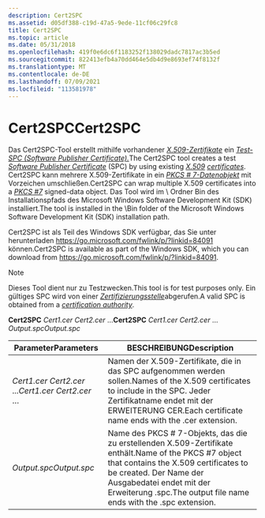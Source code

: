 ```yaml
---
description: Cert2SPC
ms.assetid: d05df388-c19d-47a5-9ede-11cf06c29fc8
title: Cert2SPC
ms.topic: article
ms.date: 05/31/2018
ms.openlocfilehash: 419f0e6dc6f1183252f138029dadc7817ac3b5ed
ms.sourcegitcommit: 822413efb4a70dd464e5db4d9e8693ef74f8132f
ms.translationtype: MT
ms.contentlocale: de-DE
ms.lasthandoff: 07/09/2021
ms.locfileid: "113581978"
---
```

# <a name="cert2spc"></a><span data-ttu-id="62ad7-103">Cert2SPC</span><span class="sxs-lookup"><span data-stu-id="62ad7-103">Cert2SPC</span></span>

<span data-ttu-id="62ad7-104">Das Cert2SPC-Tool erstellt mithilfe vorhandener [*X.509-Zertifikate*](../secgloss/x-gly.md) [](../secgloss/c-gly.md)ein [*Test-SPC (Software Publisher Certificate).*](../secgloss/s-gly.md)</span><span class="sxs-lookup"><span data-stu-id="62ad7-104">The Cert2SPC tool creates a test [*Software Publisher Certificate*](../secgloss/s-gly.md) (SPC) by using existing [*X.509*](../secgloss/x-gly.md) [*certificates*](../secgloss/c-gly.md).</span></span> <span data-ttu-id="62ad7-105">Cert2SPC kann mehrere X.509-Zertifikate in ein [*PKCS \# 7-Datenobjekt*](../secgloss/p-gly.md) mit Vorzeichen umschließen.</span><span class="sxs-lookup"><span data-stu-id="62ad7-105">Cert2SPC can wrap multiple X.509 certificates into a [*PKCS \#7*](../secgloss/p-gly.md) signed-data object.</span></span> <span data-ttu-id="62ad7-106">Das Tool wird im \\ Ordner Bin des Installationspfads des Microsoft Windows Software Development Kit (SDK) installiert.</span><span class="sxs-lookup"><span data-stu-id="62ad7-106">The tool is installed in the \\Bin folder of the Microsoft Windows Software Development Kit (SDK) installation path.</span></span>

<span data-ttu-id="62ad7-107">Cert2SPC ist als Teil des Windows SDK verfügbar, das Sie unter herunterladen <https://go.microsoft.com/fwlink/p/?linkid=84091> können.</span><span class="sxs-lookup"><span data-stu-id="62ad7-107">Cert2SPC is available as part of the Windows SDK, which you can download from <https://go.microsoft.com/fwlink/p/?linkid=84091>.</span></span>

> [!Note]
> <span data-ttu-id="62ad7-108">Dieses Tool dient nur zu Testzwecken.</span><span class="sxs-lookup"><span data-stu-id="62ad7-108">This tool is for test purposes only.</span></span> <span data-ttu-id="62ad7-109">Ein gültiges SPC wird von einer [*Zertifizierungsstelle*](../secgloss/c-gly.md)abgerufen.</span><span class="sxs-lookup"><span data-stu-id="62ad7-109">A valid SPC is obtained from a [*certification authority*](../secgloss/c-gly.md).</span></span>


<span data-ttu-id="62ad7-110">**Cert2SPC** *Cert1.cer Cert2.cer* ...</span><span class="sxs-lookup"><span data-stu-id="62ad7-110">**Cert2SPC** *Cert1.cer Cert2.cer* …</span></span> <span data-ttu-id="62ad7-111">*Output.spc*</span><span class="sxs-lookup"><span data-stu-id="62ad7-111">*Output.spc*</span></span>

 



| <span data-ttu-id="62ad7-112">Parameter</span><span class="sxs-lookup"><span data-stu-id="62ad7-112">Parameters</span></span>              | <span data-ttu-id="62ad7-113">BESCHREIBUNG</span><span class="sxs-lookup"><span data-stu-id="62ad7-113">Description</span></span>                                                                                                                        |
|-------------------------|------------------------------------------------------------------------------------------------------------------------------------|
| <span data-ttu-id="62ad7-114">*Cert1.cer Cert2.cer* ...</span><span class="sxs-lookup"><span data-stu-id="62ad7-114">*Cert1.cer Cert2.cer* …</span></span> | <span data-ttu-id="62ad7-115">Namen der X.509-Zertifikate, die in das SPC aufgenommen werden sollen.</span><span class="sxs-lookup"><span data-stu-id="62ad7-115">Names of the X.509 certificates to include in the SPC.</span></span> <span data-ttu-id="62ad7-116">Jeder Zertifikatname endet mit der ERWEITERUNG CER.</span><span class="sxs-lookup"><span data-stu-id="62ad7-116">Each certificate name ends with the .cer extension.</span></span>                         |
| <span data-ttu-id="62ad7-117">*Output.spc*</span><span class="sxs-lookup"><span data-stu-id="62ad7-117">*Output.spc*</span></span>            | <span data-ttu-id="62ad7-118">Name des PKCS \# 7-Objekts, das die zu erstellenden X.509-Zertifikate enthält.</span><span class="sxs-lookup"><span data-stu-id="62ad7-118">Name of the PKCS \#7 object that contains the X.509 certificates to be created.</span></span> <span data-ttu-id="62ad7-119">Der Name der Ausgabedatei endet mit der Erweiterung .spc.</span><span class="sxs-lookup"><span data-stu-id="62ad7-119">The output file name ends with the .spc extension.</span></span> |



 

 

 
